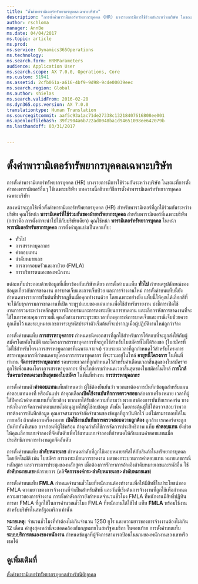 ```yaml
---
title: "ตั้งค่าพารามิเตอร์ทรัพยากรบุคคลเฉพาะบริษัท"
description: "การตั้งค่าพารามิเตอร์ทรัพยากรบุคคล (HR) บางรายการมีการใช้ร่วมกันระหว่างบริษัท ในขณะที่การตั้งค่าของพารามิเตอร์อื่นๆ ใช้เฉพาะบริษัท บทความนี้อธิบายวิธีการตั้งค่าพารามิเตอร์ทรัพยากรบุคคลเฉพาะบริษัท"
author: rschloma
manager: AnnBe
ms.date: 04/04/2017
ms.topic: article
ms.prod: 
ms.service: Dynamics365Operations
ms.technology: 
ms.search.form: HRMParameters
audience: Application User
ms.search.scope: AX 7.0.0, Operations, Core
ms.custom: 51941
ms.assetid: 2cfb061a-a616-4bf9-9d98-9cde00039eec
ms.search.region: Global
ms.author: shielas
ms.search.validFrom: 2016-02-28
ms.dyn365.ops.version: AX 7.0.0
translationtype: Human Translation
ms.sourcegitcommit: aaf5c93a1ac71de27338c13218407616808ee001
ms.openlocfilehash: 39f2904a6b722ad0048ba1d94651098ee642079b
ms.lasthandoff: 03/31/2017


---
```


# <a name="set-up-company-specific-hr-parameters"></a>ตั้งค่าพารามิเตอร์ทรัพยากรบุคคลเฉพาะบริษัท

การตั้งค่าพารามิเตอร์ทรัพยากรบุคคล (HR) บางรายการมีการใช้ร่วมกันระหว่างบริษัท ในขณะที่การตั้งค่าของพารามิเตอร์อื่นๆ ใช้เฉพาะบริษัท บทความนี้อธิบายวิธีการตั้งค่าพารามิเตอร์ทรัพยากรบุคคลเฉพาะบริษัท

สองหน้าจะถูกใช้เพื่อตั้งค่าพารามิเตอร์ทรัพยากรบุคคล (HR) สำหรับพารามิเตอร์ที่ถูกใช้ร่วมกันระหว่างบริษัท คุณใช้หน้า **พารามิเตอร์ที่ใช้ร่วมกันของฝ่ายทรัพยากรบุคคล** สำหรับพารามิเตอร์ที่เฉพาะบริษัท (กล่าวคือ การตั้งค่าจะนำไปใช้กับบริษัทเดียว) คุณใช้หน้า **พารามิเตอร์ทรัพยากรบุคคล** ในหน้า **พารามิเตอร์ทรัพยากรบุคคล** การตั้งค่าถูกแบ่งเป็นหกแท็บ:

-   ทั่วไป
-   การสรรหาบุคลากร
-   ค่าตอบแทน
-   ลำดับหมายเลข
-   การลาครอบครัวและลาป่วย (FMLA)
-   การบริการตนเองของพนักงาน

แต่ละแท็บประกอบด้วยข้อมูลที่เกี่ยวข้องกับบริษัทเดียว การตั้งค่าบนแท็บ **ทั่วไป** กำหนดรูปลักษณ์ของข้อมูลเกี่ยวกับการขาดงาน การบาดเจ็บและการเจ็บป่วย และการจ้างงานใหม่ การตั้งค่าบนแท็บนี้ยังกำหนดบางรายการเริ่มต้นที่ปรากฏขึ้นเมื่อคุณทำงานด้วย โดยเฉพาะอย่างยิ่ง แท็บนี้ให้คุณได้เลือกสีที่จะใช้กับธุรกรรมการขาดงานที่เปิด ระบุรูปแบบของแผ่นงานเพื่อใช้สำหรับรายงาน บ่งชี้การเปิดใช้งานการรวมระหว่างหลักสูตรการฝึกอบรมและการลงทะเบียนการขาดงาน และเลือกรหัสการขาดงานที่จะใช้ในการควบคุมการรวมนี้ คุณยังสามารถระบุระยะเวลาที่เหตุการณ์การบาดเจ็บและกรณีเจ็บป่วยควรถูกเก็บไว้ และระบุหมายเลขการระบุรหัสประจำตัวเริ่มต้นที่จะปรากฏเมื่อผู้ปฏิบัติงานใหม่ถูกว่าจ้าง 

การตั้งค่าบนแท็บ **การสรรหาบุคลากร** กำหนดชนิดเอกสารที่ถูกใช้สำหรับการโต้ตอบที่จะถูกส่งให้กับผู้สมัครโดยอัตโนมัติ และโครงการสรรหาบุคลากรที่จะถูกใช้สำหรับใบสมัครที่ไม่ได้ร้องขอ (ใบสมัครที่ไม่ใช่สำหรับโครงการสรรหาบุคลากรที่เฉพาะเจาะจง) รอบระยะเวลาที่ถูกกำหนดไว้สำหรับโครงการสรรหาบุคลากรที่กำหนดอายุโครงการสรรหาบุคลากร ที่จะรวมอยู่ในไทล์ **อายุหนี้โครงการ** ในพื้นที่ทำงาน **จัดการสรรหาบุคลากร** รอบระยะเวลาที่ถูกกำหนดไว้สำหรับคำเตือนเวลาสิ้นสุดของใบสมัครจะถูกใช้เพื่อแสดงโครงการสรรหาบุคลากร ที่จะใกล้ครบกำหนดเวลาสิ้นสุดของใบสมัครในไทล์ **การใกล้วันครบกำหนดเวลาสิ้นสุดของใบสมัคร** ในพื้นที่ทำงาน **การสรรหาบุคลากร** 

การตั้งค่าบนตัว**ค่าตอบแทน**แท็บกำหนดว่า ผู้ใช้ต้องยืนยันว่า พวกเขาต้องการบันทึกข้อมูลสำหรับแผนค่าตอบแทนคงที่ หรือผันแปร ถ้าคุณเลือก**เปิดใช้งานบันทึกการตรวจสอบ**กล่องกาเครื่องหมาย เวลาที่ผู้ใช้ปิดหน้าค่าตอบแทนที่เกี่ยวข้อง พวกเขาได้รับข้อความที่ถามว่า พวกเขาต้องการบันทึกเรกคอร์ด บางหน้าในการจัดการค่าตอบแทนไม่อนุญาตให้ผู้ใช้ลบข้อมูล ดังนั้น โดยกระตุ้นผู้ใช้ให้ตรวจสอบว่าพวกเขาต้องการบันทึกข้อมูล คุณอาจสามารถจำกัดจำนวนของข้อมูลที่ถูกบันทึกไว้ แต่ไม่สามารถลบได้ในภายหลัง ถ้ากล่องกาเครื่องหมาย **เปิดใช้งานบันทึกการตรวจสอบความถูกต้อง** ถูกล้าง เรกคอร์ดจะถูกบันทึกทันทีเสมอ อาจก่อนที่ผู้ใช้พร้อม ถ้าคุณกำลังใช้การจัดการประสิทธิภาพ แท็บ **ค่าตอบแทน** ยังช่วยให้คุณเลือกแบบจำลองที่จัดอันดับเพื่อใช้แทนแบบจำลองที่กำหนดให้กับแผนค่าตอบแทนเมื่อประสิทธิภาพการทำงานถูกจัดอันดับ 

การตั้งค่าบนแท็บ **ลำดับหมายเลข** กำหนดลำดับที่ถูกใช้มอบหมายรหัสให้กับสินค้าในทรัพยากรบุคคลโดยอัตโนมัติ เช่น ใบสมัคร การลงทะเบียนการขาดงาน ผลของกระบวนการค่าตอบแทน หมายเลขกรณี หลักสูตร และวาระการประชุมของหลักสูตร เมื่อต้องการรักษาการอ้างอิงลำดับหมายเลขและรหัสอื่น ใช้**ลำดับหมายเลข**หน้ารายการ (คลิ**จัดการองค์กร**&gt;**ลำดับหมายเลข**&gt;**ลำดับหมายเลข**) 

การตั้งค่าบนแท็บ **FMLA** กำหนดจำนวนชั่วโมงที่พนักงานต้องทำงานเพื่อให้มีสิทธิ์ในประโยชน์ของ FMLA ความยาวของการจ้างงานที่จำเป็นสำหรับสิทธิ์ และวันที่เริ่มต้นการจ้างงานที่ถูกใช้เพื่อกำหนดความยาวของการจ้างงาน การตั้งค่าดังกล่าวยังกำหนดจำนวนชั่วโมง FMLA ที่พนักงานมีสิทธิ์ปฏิทินการลา FMLA ที่ถูกใช้ในการคำนวณชั่วโมง FMLA ที่พนักงานได้ใช้ไป แท็บ **FMLA** พร้อมใช้งานสำหรับบริษัทในสหรัฐอเมริกาเท่านั้น 

**หมายเหตุ:** จำนวนชั่วโมงที่ทำต้องไม่เกินจำนวน 1250 ยูโร และความยาวของการจ้างงานต้องไม่เกิน 12 เดือน ค่าสูงสุดเหล่านี้จะสอดคล้องกับกฎหมายในสหรัฐอเมริกา ในตอนท้าย การตั้งค่าบนแท็บ **ระบบบริการตนเองของพนักงาน** กำหนดข้อมูลที่ผู้จัดการสามารถป้อนในนามของพนักงานของเขาหรือเธอได้

<a name="see-also"></a>ดูเพิ่มเติมที่
--------

[ตั้งค่าพารามิเตอร์ทรัพยากรบุคคลสำหรับนิติบุคคล](set-up-hr-parameters-across-legal-entities.md)


